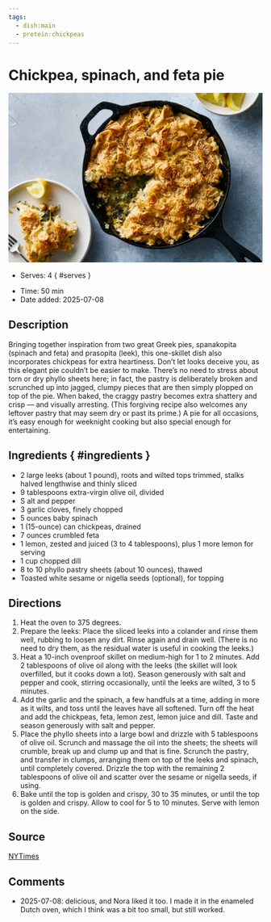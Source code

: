 ```yaml
---
tags:
  - dish:main
  - protein:chickpeas
---
```

<!-- Tags can have colon, but no space around it -->

# Chickpea, spinach, and feta pie

![Recipe picture](../images/hm-skillet-leek-pie-mqzk-threeByTwoMediumAt2X.webp)

<!-- Serves has to be a single number, no dashes, but text is allowed after the
number (e.g., 24 cookies) -->
- Serves: 4
{ #serves }
<!-- Time is not parsed, so anything can be input here, and additional
values can be added (e.g., "active time", "cooking time", etc) -->
- Time: 50 min
- Date added: 2025-07-08

## Description

Bringing together inspiration from two great Greek pies, spanakopita (spinach and feta) and prasopita (leek), this one-skillet dish also incorporates chickpeas for extra heartiness. Don’t let looks deceive you, as this elegant pie couldn’t be easier to make. There’s no need to stress about torn or dry phyllo sheets here; in fact, the pastry is deliberately broken and scrunched up into jagged, clumpy pieces that are then simply plopped on top of the pie. When baked, the craggy pastry becomes extra shattery and crisp — and visually arresting. (This forgiving recipe also welcomes any leftover pastry that may seem dry or past its prime.) A pie for all occasions, it’s easy enough for weeknight cooking but also special enough for entertaining.

## Ingredients { #ingredients }

<!-- Decimals are allowed, fractions are not. For ranges, use only a single dash
and no spaces between the numbers. -->
- 2 large leeks (about 1 pound), roots and wilted tops trimmed, stalks halved lengthwise and thinly sliced
- 9 tablespoons extra-virgin olive oil, divided 
- S alt and pepper
- 3 garlic cloves, finely chopped
- 5 ounces baby spinach
- 1 (15-ounce) can chickpeas, drained
- 7 ounces crumbled feta
- 1 lemon, zested and juiced (3 to 4 tablespoons), plus 1 more lemon for serving 
- 1 cup chopped dill
- 8 to 10 phyllo pastry sheets (about 10 ounces), thawed
- Toasted white sesame or nigella seeds (optional), for topping

## Directions

<!-- If you have a direction that refers to a number of some ingredient, wrap
the number in asterisks and add `{.ingredient-num}` afterwards. For example,
write `Add 2 Tbsp oil to pan` as `Add *2*{.ingredient-num} to pan`. This allows
us to properly change the number when changing the serves value. -->
1. Heat the oven to 375 degrees.
2. Prepare the leeks: Place the sliced leeks into a colander and rinse them well, rubbing to loosen any dirt. Rinse again and drain well. (There is no need to dry them, as the residual water is useful in cooking the leeks.)
3. Heat a 10-inch ovenproof skillet on medium-high for 1 to 2 minutes. Add 2 tablespoons of olive oil along with the leeks (the skillet will look overfilled, but it cooks down a lot). Season generously with salt and pepper and cook, stirring occasionally, until the leeks are wilted, 3 to 5 minutes.
4. Add the garlic and the spinach, a few handfuls at a time, adding in more as it wilts, and toss until the leaves have all softened. Turn off the heat and add the chickpeas, feta, lemon zest, lemon juice and dill. Taste and season generously with salt and pepper.
5. Place the phyllo sheets into a large bowl and drizzle with 5 tablespoons of olive oil. Scrunch and massage the oil into the sheets; the sheets will crumble, break up and clump up and that is fine. Scrunch the pastry, and transfer in clumps, arranging them on top of the leeks and spinach, until completely covered. Drizzle the top with the remaining 2 tablespoons of olive oil and scatter over the sesame or nigella seeds, if using.
6. Bake until the top is golden and crispy, 30 to 35 minutes, or until the top is golden and crispy. Allow to cool for 5 to 10 minutes. Serve with lemon on the side.

## Source

[NYTimes](https://cooking.nytimes.com/recipes/1026707-chickpea-spinach-and-feta-pie)

## Comments

- 2025-07-08: delicious, and Nora liked it too. I made it in the enameled Dutch oven, which I think was a bit too small, but still worked.
